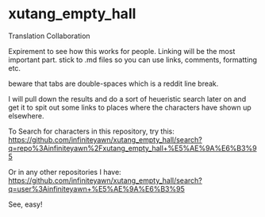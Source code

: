 # xutang_empty_hall
Translation Collaboration

Expirement to see how this works for people. Linking will be the most important part.
stick to .md files so you can use links, comments, formatting etc.

beware that tabs are double-spaces which is a reddit line break.

I will pull down the results and do a sort of heueristic search later on and get it to spit out some links to places where the characters have shown up elsewhere.

To Search for characters in this repository, try this:
https://github.com/infiniteyawn/xutang_empty_hall/search?q=repo%3Ainfiniteyawn%2Fxutang_empty_hall+%E5%AE%9A%E6%B3%95

Or in any other repositories I have:
https://github.com/infiniteyawn/xutang_empty_hall/search?q=user%3Ainfiniteyawn+%E5%AE%9A%E6%B3%95

See, easy!
